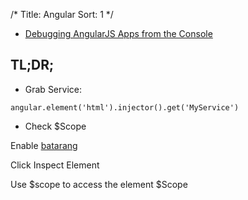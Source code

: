 /*
Title: Angular
Sort: 1
*/

* [Debugging AngularJS Apps from the Console](http://ionicframework.com/blog/angularjs-console/)

TL;DR;
------

* Grab Service:

`angular.element('html').injector().get('MyService')`

* Check $Scope

Enable [batarang](https://github.com/angular/angularjs-batarang#console)

Click Inspect Element

Use $scope to access the element $Scope